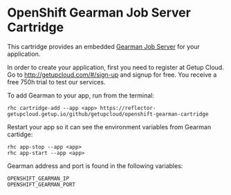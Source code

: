 OpenShift Gearman Job Server Cartridge
=================================
This cartridge provides an embedded [Gearman Job Server](http://gearman.org) for your application.

In order to create your application, first you need to register at Getup Cloud.
Go to http://getupcloud.com/#/sign-up and signup for free.
You receive a free 750h trial to test our services.

To add Gearman to your app, run from the terminal:

    rhc cartridge-add --app <app> https://reflector-getupcloud.getup.io/github/getupcloud/openshift-gearman-cartridge

Restart your app so it can see the environment variables from Gearman cartidge:

    rhc app-stop --app <app>
    rhc app-start --app <app>

Gearman address and port is found in the following variables:

    OPENSHIFT_GEARMAN_IP
    OPENSHIFT_GEARMAN_PORT
